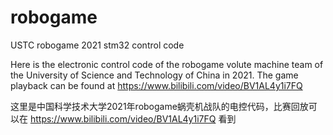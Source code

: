 # robogame
USTC robogame 2021 stm32 control code

Here is the electronic control code of the robogame volute machine team of the University of Science and Technology of China in 2021. The game playback can be found at https://www.bilibili.com/video/BV1AL4y1i7FQ

这里是中国科学技术大学2021年robogame蜗壳机战队的电控代码，比赛回放可以在 https://www.bilibili.com/video/BV1AL4y1i7FQ 看到
